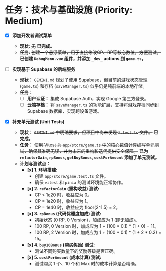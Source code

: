 # 任务：技术与基础设施 (Priority: Medium)

- [x] **添加开发者调试菜单**
    - **现状:** ~~无~~ **已完成。**
    - **任务:** ~~创建一个悬浮菜单，用于直接修改CP、RP等核心数值，方便测试。~~ **已创建 `DebugMenu.vue` 组件，并添加 `_dev_` actions 到 `game.ts`。**

- [ ] **实现基于 Supabase 的后端服务**
    - **现状：** `GEMINI.md` 规划了使用 Supabase，但目前的游戏状态管理 (`game.ts`) 和存档 (`saveManager.ts`) 似乎仍是纯前端的本地存储。
    - **任务：**
        - [ ] **用户认证：** 集成 Supabase Auth，实现 Google 第三方登录。
        - [ ] **云端存档：** 将 `saveManager.ts` 的功能扩展，支持将游戏存档同步到 Supabase 数据库，实现跨设备游戏。

- [x] **补充单元测试 (Unit Tests)**
    - **现状：** ~~`GEMINI.md` 中明确要求，但项目中尚未发现 `*.test.ts` 文件。~~ **已完成。**
    - **任务：** ~~使用 Vitest 为 `app/store/game.ts` 中的核心数值计算编写单元测试，确保其准确无误，并为未来的重构和迭代提供安全保障。~~ **已为 `refactorGain`, `rpBonus`, `getBuyBonus`, `costForAmount` 添加了单元测试。**
    - **计划与测试点：**
        - **[x] 1. 环境搭建:**
            - 创建 `app/store/game.test.ts` 文件。
            - 确保 `vitest` 和 `pinia` 的测试环境能正常协作。
        - **[x] 2. `refactorGain` (重构收益) 测试:**
            - CP < 1e20 时，收益应为 0。
            - CP = 1e20 时，收益应为 1。
            - CP = 1e40 时，收益应为 floor(2^1.5) = 2。
        - **[x] 3. `rpBonus` (代码优雅度加成) 测试:**
            - 初始状态 (0 RP, 0 Version)，加成应为 1 (即无加成)。
            - 100 RP, 0 Version 时，加成应为 1 + (100 * 0.1) * (1 + 0) = 11。
            - 100 RP, 2 Version 时，加成应为 1 + (100 * 0.1) * (1 + 2 * 0.2) = 15。
        - **[x] 4. `buy10Bonus` (购买奖励) 测试:**
            - 测试不同购买数量下的奖励等级是否正确。
        - **[x] 5. `costForAmount` (成本计算) 测试:**
            - 测试购买 1 个、10 个和 Max 时的成本计算是否精确。
